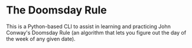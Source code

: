 # The Doomsday Rule

This is a Python-based CLI to assist in learning and practicing John Conway's Doomsday Rule (an algorithm that lets you figure out the day of the week of any given date).
